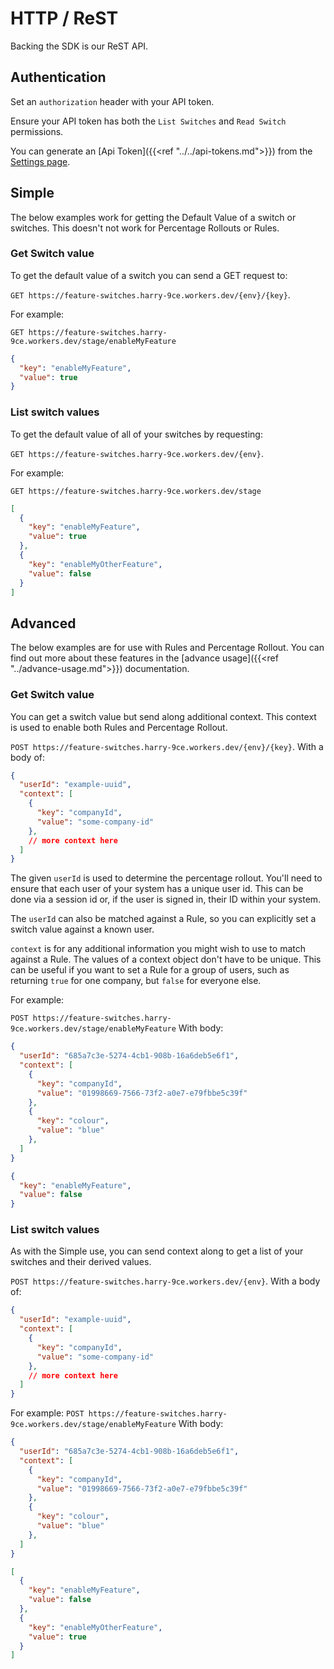 # HTTP / ReST
Backing the SDK is our ReST API.

## Authentication
Set an `authorization` header with your API token.

Ensure your API token has both the `List Switches` and `Read Switch` permissions.

You can generate an [Api Token]({{<ref "../../api-tokens.md">}}) from the [Settings page](https://dev-team-tools.com/users/settings).

## Simple
The below examples work for getting the Default Value of a switch or switches. This doesn't not work for Percentage Rollouts or Rules.

### Get Switch value
To get the default value of a switch you can send a GET request to:

`GET https://feature-switches.harry-9ce.workers.dev/{env}/{key}`.

For example:

`GET https://feature-switches.harry-9ce.workers.dev/stage/enableMyFeature`

```json
{
  "key": "enableMyFeature",
  "value": true
}
```

### List switch values
To get the default value of all of your switches by requesting:

`GET https://feature-switches.harry-9ce.workers.dev/{env}`.

For example:

`GET https://feature-switches.harry-9ce.workers.dev/stage`

```json
[
  {
    "key": "enableMyFeature",
    "value": true
  },
  {
    "key": "enableMyOtherFeature",
    "value": false
  }
]
```

## Advanced
The below examples are for use with Rules and Percentage Rollout. You can find out more about these features in the [advance usage]({{<ref "../advance-usage.md">}}) documentation.

### Get Switch value
You can get a switch value but send along additional context. This context is used to enable both Rules and Percentage Rollout.

`POST https://feature-switches.harry-9ce.workers.dev/{env}/{key}`.
With a body of:
```json
{
  "userId": "example-uuid",
  "context": [
    {
      "key": "companyId",
      "value": "some-company-id"
    },
    // more context here
  ]
}
```

The given `userId` is used to determine the percentage rollout. You'll need to ensure that each user of your system has a unique user id. This can be done via a session id or, if the user is signed in, their ID within your system.

The `userId` can also be matched against a Rule, so you can explicitly set a switch value against a known user.

`context` is for any additional information you might wish to use to match against a Rule.
The values of a context object don't have to be unique. This can be useful if you want to set a Rule for a group of users, such as returning `true` for one company, but `false` for everyone else.

For example:

`POST https://feature-switches.harry-9ce.workers.dev/stage/enableMyFeature`
With body:
```json
{
  "userId": "685a7c3e-5274-4cb1-908b-16a6deb5e6f1",
  "context": [
    {
      "key": "companyId",
      "value": "01998669-7566-73f2-a0e7-e79fbbe5c39f"
    },
    {
      "key": "colour",
      "value": "blue"
    },
  ]
}
```

```json
{
  "key": "enableMyFeature",
  "value": false
}
```

### List switch values
As with the Simple use, you can send context along to get a list of your switches and their derived values.

`POST https://feature-switches.harry-9ce.workers.dev/{env}`.
With a body of:
```json
{
  "userId": "example-uuid",
  "context": [
    {
      "key": "companyId",
      "value": "some-company-id"
    },
    // more context here
  ]
}
```

For example:
`POST https://feature-switches.harry-9ce.workers.dev/stage/enableMyFeature`
With body:
```json
{
  "userId": "685a7c3e-5274-4cb1-908b-16a6deb5e6f1",
  "context": [
    {
      "key": "companyId",
      "value": "01998669-7566-73f2-a0e7-e79fbbe5c39f"
    },
    {
      "key": "colour",
      "value": "blue"
    },
  ]
}
```

```json
[
  {
    "key": "enableMyFeature",
    "value": false
  },
  {
    "key": "enableMyOtherFeature",
    "value": true
  }
]
```

